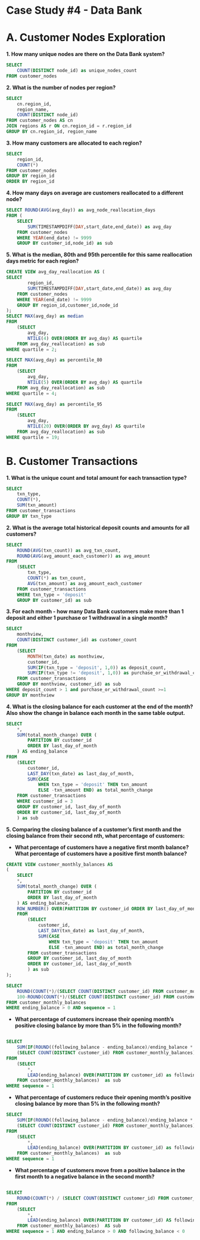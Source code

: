 # Case Study #4 - Data Bank

# **A. Customer Nodes Exploration**

**1. How many unique nodes are there on the Data Bank system?**

```sql
SELECT 
	COUNT(DISTINCT node_id) as unique_nodes_count
FROM customer_nodes
```

**2. What is the number of nodes per region?**

```sql
SELECT 
	cn.region_id,
    region_name,
    COUNT(DISTINCT node_id)
FROM customer_nodes AS cn
JOIN regions AS r ON cn.region_id = r.region_id
GROUP BY cn.region_id, region_name
```

**3. How many customers are allocated to each region?**

```sql
SELECT 
    region_id,
    COUNT(*)
FROM customer_nodes 
GROUP BY region_id
ORDER BY region_id
```

**4. How many days on average are customers reallocated to a different node?**

```sql
SELECT ROUND(AVG(avg_day)) as avg_node_reallocation_days
FROM (
	SELECT
		SUM(TIMESTAMPDIFF(DAY,start_date,end_date)) as avg_day
	FROM customer_nodes
	WHERE YEAR(end_date) != 9999
	GROUP BY customer_id,node_id) as sub

```

**5. What is the median, 80th and 95th percentile for this same reallocation days metric for each region?**

```sql
CREATE VIEW avg_day_reallocation AS (
SELECT
		region_id,
		SUM(TIMESTAMPDIFF(DAY,start_date,end_date)) as avg_day
	FROM customer_nodes
	WHERE YEAR(end_date) != 9999
	GROUP BY region_id,customer_id,node_id
);
SELECT MAX(avg_day) as median
FROM 
	(SELECT 
		avg_day,
		NTILE(4) OVER(ORDER BY avg_day) AS quartile 
	FROM avg_day_reallocation) as sub
WHERE quartile = 2;

SELECT MAX(avg_day) as percentile_80
FROM 
	(SELECT 
		avg_day,
		NTILE(5) OVER(ORDER BY avg_day) AS quartile 
	FROM avg_day_reallocation) as sub
WHERE quartile = 4;

SELECT MAX(avg_day) as percentile_95
FROM 
	(SELECT 
		avg_day,
		NTILE(20) OVER(ORDER BY avg_day) AS quartile 
	FROM avg_day_reallocation) as sub
WHERE quartile = 19;

```

# **B. Customer Transactions**

**1. What is the unique count and total amount for each transaction type?**

```sql
SELECT
	txn_type,
    COUNT(*),
    SUM(txn_amount)
FROM customer_transactions
GROUP BY txn_type
```

**2. What is the average total historical deposit counts and amounts for all customers?**

```sql
SELECT
	ROUND(AVG(txn_count)) as avg_txn_count,
    ROUND(AVG(avg_amount_each_customer)) as avg_amount
FROM
	(SELECT
		txn_type,
		COUNT(*) as txn_count,
		AVG(txn_amount) as avg_amount_each_customer
	FROM customer_transactions
	WHERE txn_type = 'deposit'
	GROUP BY customer_id) as sub
```

**3. For each month - how many Data Bank customers make more than 1 deposit and either 1 purchase or 1 withdrawal in a single month?**

```sql
SELECT 
	monthview,
    COUNT(DISTINCT customer_id) as customer_count
FROM
	(SELECT
		MONTH(txn_date) as monthview,
		customer_id,
		SUM(IF(txn_type = 'deposit', 1,0)) as deposit_count,
		SUM(IF(txn_type != 'deposit', 1,0)) as purchase_or_withdrawal_count
	FROM customer_transactions
	GROUP BY monthview, customer_id) as sub
WHERE deposit_count > 1 and purchase_or_withdrawal_count >=1
GROUP BY monthview
```

**4. What is the closing balance for each customer at the end of the month? Also show the change in balance each month in the same table output.**

```sql
SELECT
    *,
    SUM(total_month_change) OVER (
        PARTITION BY customer_id 
        ORDER BY last_day_of_month
    ) AS ending_balance
FROM
    (SELECT 
        customer_id,
        LAST_DAY(txn_date) as last_day_of_month,
        SUM(CASE 
            WHEN txn_type = 'deposit' THEN txn_amount
            ELSE -txn_amount END) as total_month_change
    FROM customer_transactions
    WHERE customer_id = 3
    GROUP BY customer_id, last_day_of_month
    ORDER BY customer_id, last_day_of_month
    ) as sub

```

**5. Comparing the closing balance of a customer’s first month and the closing balance from their second nth, what percentage of customers:**

- **What percentage of customers have a negative first month balance? What percentage of customers have a positive first month balance?**

```sql
CREATE VIEW customer_monthly_balances AS
(
	SELECT
    *,
    SUM(total_month_change) OVER (
        PARTITION BY customer_id 
        ORDER BY last_day_of_month
    ) AS ending_balance,
    ROW_NUMBER() OVER(PARTITION BY customer_id ORDER BY last_day_of_month) AS sequence
	FROM
		(SELECT 
			customer_id,
			LAST_DAY(txn_date) as last_day_of_month,
			SUM(CASE 
				WHEN txn_type = 'deposit' THEN txn_amount
				ELSE -txn_amount END) as total_month_change
		FROM customer_transactions
		GROUP BY customer_id, last_day_of_month
		ORDER BY customer_id, last_day_of_month
		) as sub
);

SELECT 
	ROUND(COUNT(*)/(SELECT COUNT(DISTINCT customer_id) FROM customer_monthly_balances) * 100,1) AS positive_percentage,
    100-ROUND(COUNT(*)/(SELECT COUNT(DISTINCT customer_id) FROM customer_monthly_balances) * 100,1) AS negative_percentage
FROM customer_monthly_balances
WHERE ending_balance > 0 AND sequence = 1
```

- **What percentage of customers increase their opening month’s positive closing balance by more than 5% in the following month?**

```sql

SELECT
	SUM(IF(ROUND((following_balance - ending_balance)/ending_balance * 100) > 5.0,1,0))/
    (SELECT COUNT(DISTINCT customer_id) FROM customer_monthly_balances) * 100 AS percentage
FROM
	(SELECT 
		*,
		LEAD(ending_balance) OVER(PARTITION BY customer_id) as following_balance 
	FROM customer_monthly_balances)  as sub
WHERE sequence = 1

```

- **What percentage of customers reduce their opening month’s positive closing balance by more than 5% in the following month?**

```sql
SELECT
	SUM(IF(ROUND((following_balance - ending_balance)/ending_balance * 100) < 5.0,1,0))/
    (SELECT COUNT(DISTINCT customer_id) FROM customer_monthly_balances) * 100 AS percentage
FROM
	(SELECT 
		*,
		LEAD(ending_balance) OVER(PARTITION BY customer_id) as following_balance 
	FROM customer_monthly_balances)  as sub
WHERE sequence = 1

```

- **What percentage of customers move from a positive balance in the first month to a negative balance in the second month?**

```sql

SELECT
	ROUND(COUNT(*) / (SELECT COUNT(DISTINCT customer_id) FROM customer_monthly_balances) * 100,1) AS percentage
FROM
	(SELECT 
		*,
		LEAD(ending_balance) OVER(PARTITION BY customer_id) AS following_balance 
	FROM customer_monthly_balances)  AS sub
WHERE sequence = 1 AND ending_balance > 0 AND following_balance < 0
```